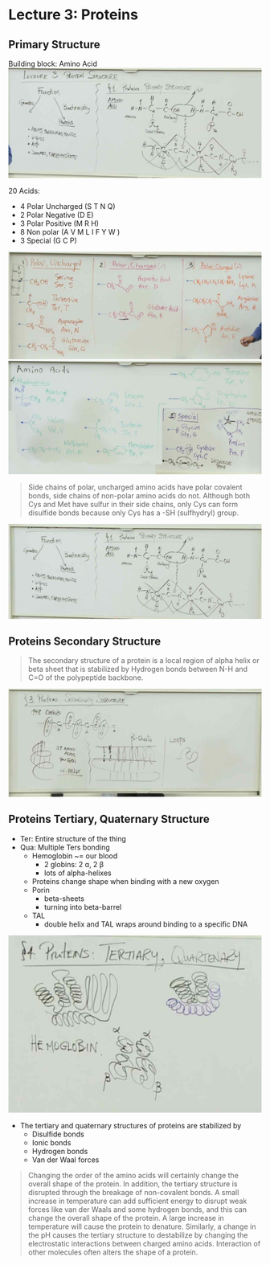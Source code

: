 # Lecture 3: Proteins

## Primary Structure
Building block: Amino Acid
![](./G03_1.jpg)

20 Acids:
- 4 Polar Uncharged (S T N Q)
- 2 Polar Negative (D E)
- 3 Polar Positive (M R H)
- 8 Non polar (A V M L I F Y W )
- 3 Special (G C P)

![](./G03_2.jpg)
![](./G03_3.jpg)

> Side chains of polar, uncharged amino acids have polar covalent bonds, side chains of non-polar amino acids do not.
> Although both Cys and Met have sulfur in their side chains, only Cys can form disulfide bonds because only Cys has a -SH (sulfhydryl) group.

![](./G03_4.jpg)


## Proteins Secondary Structure
> The secondary structure of a protein is a local region of alpha helix or beta sheet that is stabilized by Hydrogen bonds between N-H and C=O of the polypeptide backbone.

![](./G03_5.jpg)

## Proteins Tertiary, Quaternary Structure
- Ter: Entire structure of the thing
- Qua: Multiple Ters bonding
	- Hemoglobin ~= our blood
		- 2 globins: 2 ɑ, 2 β
		- lots of alpha-helixes
	- Proteins change shape when binding with a new oxygen
	- Porin
		- beta-sheets
		- turning into beta-barrel
	- TAL
		- double helix and TAL wraps around binding to a specific DNA

![](./G03_6.jpg)

- The tertiary and quaternary structures of proteins are stabilized by
	- Disulfide bonds
	- Ionic bonds
	- Hydrogen bonds
	- Van der Waal forces

> Changing the order of the amino acids will certainly change the overall shape of the protein. In addition, the tertiary structure is disrupted through the breakage of non-covalent bonds. A small increase in temperature can add sufficient energy to disrupt weak forces like van der Waals and some hydrogen bonds, and this can change the overall shape of the protein. A large increase in temperature will cause the protein to denature. Similarly, a change in the pH causes the tertiary structure to destabilize by changing the electrostatic interactions between charged amino acids. Interaction of other molecules often alters the shape of a protein.


